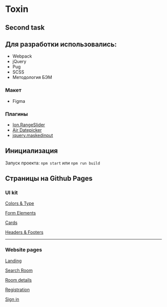 # Toxin
## Second task 


## Для разработки использовались:

* Webpack
* jQuery
* Pug
* SCSS
* Методология БЭМ

### Макет
* Figma

### Плагины
* [Ion.RangeSlider](https://github.com/IonDen/ion.rangeSlider)
* [Air Datepicker](https://github.com/t1m0n/air-datepicker)
* [jquery.maskedinput](https://github.com/digitalBush/jquery.maskedinput)

## Инициализация

Запуск проекта: `npm start` или `npm run build`


## Страницы на Github Pages

### UI kit
[Colors & Type](https://daswetter.github.io/2nd/colors-type)

[Form Elements](https://daswetter.github.io/2nd/form-elements)

[Cards](https://daswetter.github.io/2nd/cards)

[Headers & Footers](https://daswetter.github.io/2nd/headers-footers)

---
### Website pages

[Landing](https://daswetter.github.io/2nd/landing-page)

[Search Room](https://daswetter.github.io/2nd/search-room-page)

[Room details](https://daswetter.github.io/2nd/room-details)

[Registration](https://daswetter.github.io/2nd/registration-page)

[Sign in](https://daswetter.github.io/2nd/sign-in-page)